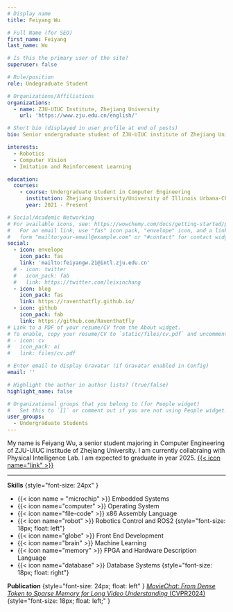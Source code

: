 ```yaml
---
# Display name
title: Feiyang Wu

# Full Name (for SEO)
first_name: Feiyang
last_name: Wu

# Is this the primary user of the site?
superuser: false

# Role/position
role: Undegraduate Student

# Organizations/Affiliations
organizations:
  - name: ZJU-UIUC Institute, Zhejiang University
    url: 'https://www.zju.edu.cn/english/'

# Short bio (displayed in user profile at end of posts)
bio: Senior undergraduate student of ZJU-UIUC institute of Zhejiang University.

interests:
  - Robotics
  - Computer Vision
  - Imitation and Reinforcement Learning

education:
  courses:
    - course: Undergraduate student in Computer Engineering
      institution: Zhejiang University/University of Illinois Urbana-Champaign
      year: 2021 - Present

# Social/Academic Networking
# For available icons, see: https://wowchemy.com/docs/getting-started/page-builder/#icons
#   For an email link, use "fas" icon pack, "envelope" icon, and a link in the
#   form "mailto:your-email@example.com" or "#contact" for contact widget.
social:
  - icon: envelope
    icon_pack: fas
    link: 'mailto:feiyangw.21@intl.zju.edu.cn'
  # - icon: twitter
  #   icon_pack: fab
  #   link: https://twitter.com/leixinchang
  - icon: blog
    icon_pack: fas
    link: https://raventhatfly.github.io/
  - icon: github
    icon_pack: fab
    link: https://github.com/Raventhatfly
# Link to a PDF of your resume/CV from the About widget.
# To enable, copy your resume/CV to `static/files/cv.pdf` and uncomment the lines below.
# - icon: cv
#   icon_pack: ai
#   link: files/cv.pdf

# Enter email to display Gravatar (if Gravatar enabled in Config)
email: ''

# Highlight the author in author lists? (true/false)
highlight_name: false

# Organizational groups that you belong to (for People widget)
#   Set this to `[]` or comment out if you are not using People widget.
user_groups:
  - Undergraduate Students
---
```


My name is Feiyang Wu, a senior student majoring in Computer
Engineering of ZJU-UIUC institude of Zhejiang University. I am currently
collabraing with Physical Intelligence Lab. I am expected to graduate in 
year 2025. 
[{{< icon name="link" >}}](https://raventhatfly.github.io/)


--------------

**Skills**
{style="font-size: 24px" }

* {{< icon name = "microchip" >}} Embedded Systems
* {{< icon name="computer" >}} Operating System
* {{< icon name="file-code" >}} x86 Assembly Language
* {{< icon name="robot" >}} Robotics Control and ROS2
{style="font-size: 18px; float: left"}
* {{< icon name="globe" >}} Front End Development
* {{< icon name="brain" >}} Machine Learning
* {{< icon name="memory" >}} FPGA and Hardware Description Language
* {{< icon name="database" >}} Database Systems
{style="font-size: 18px; float: right"}

**Publication**
{style="font-size: 24px; float: left" }
[_MovieChat: From Dense Token to Sparse Memory for Long Video Understanding_ (CVPR2024)](https://arxiv.org/abs/2307.16449)
{style="font-size: 18px; float: left;" }


<!-- Hello
{style="font-size: 18px; float: right"} -->
